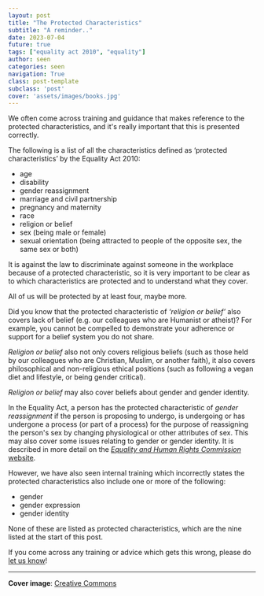 ```yaml
---
layout: post
title: "The Protected Characteristics"
subtitle: "A reminder.."
date: 2023-07-04
future: true
tags: ["equality act 2010", "equality"]
author: seen
categories: seen
navigation: True
class: post-template
subclass: 'post'
cover: 'assets/images/books.jpg'
---
```


We often come across training and guidance that makes reference to the protected characteristics, and it's really important that this is presented correctly.

The following is a list of all the characteristics defined as ‘protected characteristics’ by the Equality Act 2010:
- age
- disability
- gender reassignment
- marriage and civil partnership
- pregnancy and maternity
- race
- religion or belief
- sex (being male or female)
- sexual orientation (being attracted to people of the opposite sex, the same sex or both)

It is against the law to discriminate against someone in the workplace because of a protected characteristic, so it is very important to be clear as to which characteristics are protected and to understand what they cover.

All of us will be protected by at least four, maybe more.

Did you know that the protected characteristic of _‘religion or belief’_ also covers lack of belief (e.g. our colleagues who are Humanist or atheist)?  For example, you cannot be compelled to demonstrate your adherence or support for a belief system you do not share.

_Religion or belief_ also not only covers religious beliefs (such as those held by our colleagues who are Christian, Muslim, or another faith), it also covers philosophical and non-religious ethical positions (such as following a vegan diet and lifestyle, or being gender critical).

_Religion or belief_ may also cover beliefs about gender and gender identity.

In the Equality Act, a person has the protected characteristic of _gender reassignment_ if the person is proposing to undergo, is undergoing or has undergone a process (or part of a process) for the purpose of reassigning the person's sex by changing physiological or other attributes of sex.  This may also cover some issues relating to gender or gender identity.  It is described in more detail on the [_Equality and Human Rights Commission_ website](https://www.equalityhumanrights.com/en/advice-and-guidance/gender-reassignment-discrimination).

However, we have also seen internal training which incorrectly states the protected characteristics also include one or more of the following:
- gender
- gender expression
- gender identity

None of these are listed as protected characteristics, which are the nine listed at the start of this post.

If you come across any training or advice which gets this wrong, please do [let us know](/contact/)!

------------------

**Cover image**: [Creative Commons](https://commons.wikimedia.org/wiki/File:Books-book-pages-read-literature-159866.jpg)
